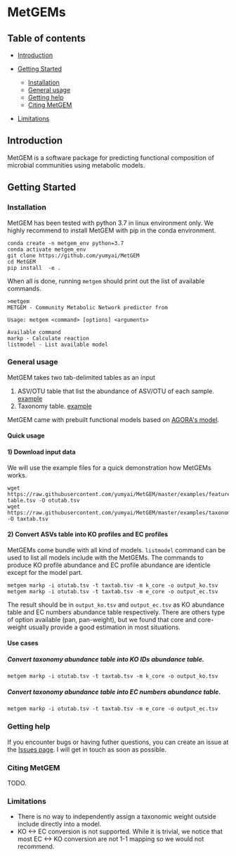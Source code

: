 # MetGEMs

## Table of contents
- [Introduction](#intro)
- [Getting Started](#start)
  - [Installation](#install)
  - [General usage](#genuse)
  - [Getting help](#gethelp)
  - [Citing MetGEM](#cite)

- [Limitations](#limit)

## <a name="intro"></a>Introduction
MetGEM is a software package for predicting functional composition of microbial communities using metabolic models.


## <a name="start"></a>Getting Started
### <a name="install"></a>Installation
MetGEM has been tested with python 3.7 in linux environment only. We highly recommend to install MetGEM with pip in the conda environment. 

```
conda create -n metgem_env python=3.7
conda activate metgem_env
git clone https://github.com/yumyai/MetGEM
cd MetGEM
pip install  -e .
```
When all is done, running `metgem` should print out the list of available commands.

```
>metgem
METGEM - Community Metabolic Network predictor from

Usage: metgem <command> [options] <arguments>

Available command
markp - Calculate reaction
listmodel - List available model
```

### <a name="genuse"></a>General usage
MetGEM takes two tab-delimited tables as an input
1. ASV/OTU table that list the abundance of ASV/OTU of each sample. [example](https://github.com/yumyai/MetGEMs/blob/master/tests/test_data/otutab.tsv)
2. Taxonomy table. [example](https://github.com/yumyai/MetGEMs/blob/master/tests/test_data/taxtab.tsv)

MetGEM came with prebuilt functional models based on [AGORA's model](https://github.com/VirtualMetabolicHuman/AGORA).

#### Quick usage
#### 1) Download input data
We will use the example files for a quick demonstration how MetGEMs works.
```
wget https://raw.githubusercontent.com/yumyai/MetGEM/master/examples/feature-table.tsv -O otutab.tsv
wget https://raw.githubusercontent.com/yumyai/MetGEM/master/examples/taxonomy_gg.tsv -O taxtab.tsv
```
#### 2) Convert ASVs table into KO profiles and EC profiles
MetGEMs come bundle with all kind of models. `listmodel` command can be used to list all models include with the MetGEMs.
The commands to produce KO profile abundance and EC profile abundance are identicle except for the model part.
```
metgem markp -i otutab.tsv -t taxtab.tsv -m k_core -o output_ko.tsv
metgem markp -i otutab.tsv -t taxtab.tsv -m e_core -o output_ec.tsv
```

The result should be in `output_ko.tsv` and `output_ec.tsv` as KO abundance table and EC numbers abundance table respectively. There are others type of option available (pan, pan-weight), but we found that core and core-weight usually provide a good estimation in most situations.


#### Use cases
##### Convert taxonomy abundance table into KO IDs abundance table.
```
metgem markp -i otutab.tsv -t taxtab.tsv -m k_core -o output_ko.tsv
```

##### Convert taxonomy abundance table into EC numbers abundance table.
```
metgem markp -i otutab.tsv -t taxtab.tsv -m e_core -o output_ec.tsv
```

### <a name="gethelp"></a>Getting help
If you encounter bugs or having futher questions, you can create an issue at the [Issues page](https://github.com/yumyai/MetGEMs/issues). I will get in touch as soon as possible.
### <a name="cite"></a>Citing MetGEM
TODO.

### <a name="limit"></a>Limitations
- There is no way to independently assign a taxonomic weight outside include directly into a model.
- KO <-> EC conversion is not supported. While it is trivial, we notice that most EC <-> KO conversion are not 1-1 mapping so we would not recommend.
